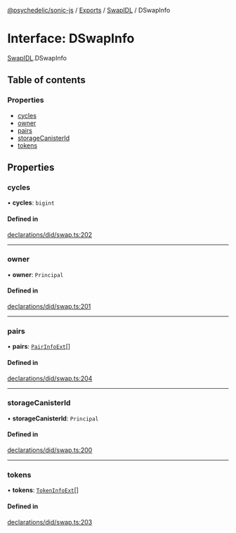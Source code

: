 [@psychedelic/sonic-js](../README.md) / [Exports](../modules.md) / [SwapIDL](../modules/SwapIDL.md) / DSwapInfo

# Interface: DSwapInfo

[SwapIDL](../modules/SwapIDL.md).DSwapInfo

## Table of contents

### Properties

- [cycles](SwapIDL.DSwapInfo.md#cycles)
- [owner](SwapIDL.DSwapInfo.md#owner)
- [pairs](SwapIDL.DSwapInfo.md#pairs)
- [storageCanisterId](SwapIDL.DSwapInfo.md#storagecanisterid)
- [tokens](SwapIDL.DSwapInfo.md#tokens)

## Properties

### cycles

• **cycles**: `bigint`

#### Defined in

[declarations/did/swap.ts:202](https://github.com/Psychedelic/sonic-js/blob/1430250/src/declarations/did/swap.ts#L202)

___

### owner

• **owner**: `Principal`

#### Defined in

[declarations/did/swap.ts:201](https://github.com/Psychedelic/sonic-js/blob/1430250/src/declarations/did/swap.ts#L201)

___

### pairs

• **pairs**: [`PairInfoExt`](SwapIDL.PairInfoExt.md)[]

#### Defined in

[declarations/did/swap.ts:204](https://github.com/Psychedelic/sonic-js/blob/1430250/src/declarations/did/swap.ts#L204)

___

### storageCanisterId

• **storageCanisterId**: `Principal`

#### Defined in

[declarations/did/swap.ts:200](https://github.com/Psychedelic/sonic-js/blob/1430250/src/declarations/did/swap.ts#L200)

___

### tokens

• **tokens**: [`TokenInfoExt`](SwapIDL.TokenInfoExt.md)[]

#### Defined in

[declarations/did/swap.ts:203](https://github.com/Psychedelic/sonic-js/blob/1430250/src/declarations/did/swap.ts#L203)
